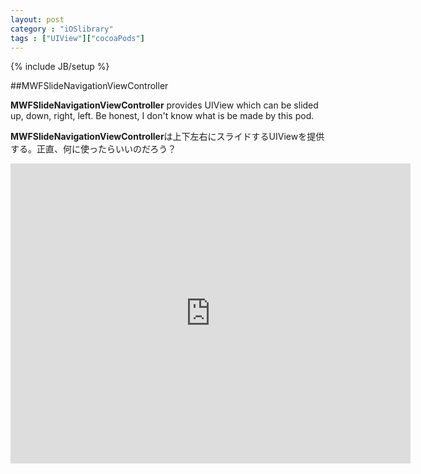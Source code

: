 ```yaml
---
layout: post
category : "iOSlibrary"
tags : ["UIView"]["cocoaPods"]
---
```

{% include JB/setup %}

##MWFSlideNavigationViewController

**MWFSlideNavigationViewController** provides UIView which can be slided up, down, right, left. Be honest, I don't know what is be made by this pod.

**MWFSlideNavigationViewController**は上下左右にスライドするUIViewを提供する。正直、何に使ったらいいのだろう？

<iframe width="640" height="480" src="http://www.youtube.com/embed/mTvY3DyGZSg" frameborder="0" allowfullscreen></iframe>